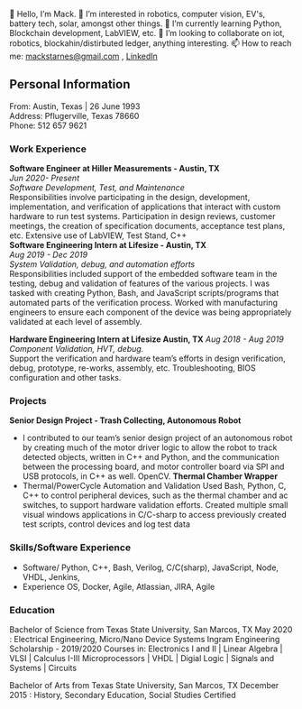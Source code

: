 👋 Hello, I’m Mack.
💭 I’m interested in robotics, computer vision, EV's, battery tech, solar, amongst other things.
🌱 I’m currently learning Python, Blockchain development, LabVIEW, etc.
🤖 I’m looking to collaborate on iot, robotics, blockahin/distirbuted ledger, anything interesting.
📫 How to reach me: mackstarnes@gmail.com , [LinkedIn](https://www.linkedin.com/in/mack-s-ee/)

## Personal Information
  From: Austin, Texas | 26 June 1993  
  Address: Pflugerville, Texas 78660  
  Phone: 512 657 9621  
### Work Experience  
**Software Engineer at Hiller Measurements - Austin, TX**  
_Jun 2020- Present  
Software Development, Test, and Maintenance_   
Responsibilities involve participating in the design, development, implementation, and verification of applications that interact with custom hardware
to run test systems. Participation in design reviews, customer meetings, the creation of specification documents, acceptance test plans, etc.
Extensive use of LabVIEW, Test Stand, C++  
**Software Engineering Intern at Lifesize - Austin, TX**  
_Aug 2019 - Dec 2019  
System Validation, debug, and automation efforts_  
Responsibilities included support of the embedded software team in the testing, debug and validation of features of the various projects. I was tasked
with creating Python, Bash, and JavaScript scripts/programs that automated parts of the verification process. Worked with manufacturing engineers to
ensure each component of the device was being appropriately validated at each level of assembly.  

**Hardware Engineering Intern at Lifesize Austin, TX**
_Aug 2018 - Aug 2019  
Component Validation, HVT, debug._  
Support the verification and hardware team’s efforts in design verification, debug, prototype, re-works, assembly, etc. Troubleshooting, BIOS configuration and other tasks.  

### Projects 
**Senior Design Project - Trash Collecting, Autonomous Robot**
- I contributed to our team’s senior design project of an autonomous robot by creating much of
the motor driver logic to allow the robot to track detected objects, written in C++ and Python,
and the communication between the processing board, and motor controller board via SPI and
USB protocols, in C++ as well. OpenCV.
**Thermal Chamber Wrapper**
- Thermal/PowerCycle Automation and Validation Used Bash, Python, C, C++ to control peripheral devices, such as the thermal chamber and ac
switches, to support hardware validation efforts. Created multiple small visual windows applications in C/C-sharp to access previously created test scripts, control devices and log test data

### Skills/Software Experience 
- Software/ Python, C++, Bash, Verilog, C/C(sharp), JavaScript, Node, VHDL, Jenkins,
- Experience OS, Docker, Agile, Atlassian, JIRA, Agile

### Education 
Bachelor of Science from Texas State University, San Marcos, TX
May 2020 : Electrical Engineering, Micro/Nano Device Systems
Ingram Engineering Scholarship - 2019/2020
Courses in: Electronics I and II | Linear Algebra | VLSI | Calculus I-III
Microprocessors | VHDL | Digial Logic | Signals and Systems | Circuits

Bachelor of Arts from Texas State University, San Marcos, TX
December 2015 : History, Secondary Education, Social Studies Certified

<!---
m-a-c-k/m-a-c-k is a ✨ special ✨ repository because its `README.md` (this file) appears on your GitHub profile.
You can click the Preview link to take a look at your changes.
--->
